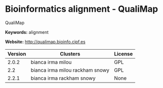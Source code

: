 # Bioinformatics alignment - QualiMap

QualiMap

**Keywords:** alignment

**Website:** <http://qualimap.bioinfo.cipf.es>

| Version | Clusters | License |
| ------- | -------- | ------- |
| 2.0.2 | bianca irma milou | GPL |
| 2.2 | bianca irma milou rackham snowy | GPL |
| 2.2.1 | bianca irma rackham snowy | None |
